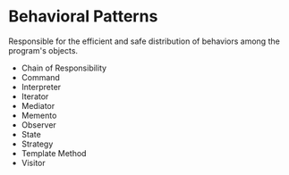 # Behavioral Patterns
Responsible for the efficient and safe distribution of behaviors among the program's objects.
* Chain of Responsibility
 * Command
 * Interpreter
 * Iterator
 * Mediator
 * Memento
 * Observer
 * State
 * Strategy
 * Template Method
 * Visitor
